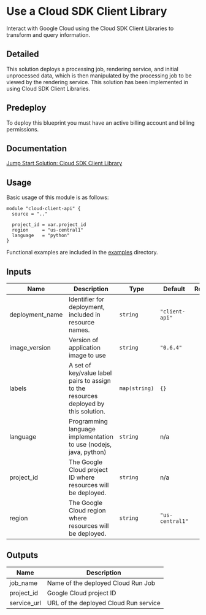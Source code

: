 # Use a Cloud SDK Client Library

Interact with Google Cloud using the Cloud SDK Client Libraries to transform and query information.

## Detailed

This solution deploys a processing job, rendering service, and initial unprocessed data, which is then manipulated by the processing job to be viewed by the rendering service. This solution has been implemented in using Cloud SDK Client Libraries.


## Predeploy

To deploy this blueprint you must have an active billing account and billing permissions.

## Documentation

[Jump Start Solution: Cloud SDK Client Library](https://cloud.google.com/architecture/application-development/cloud-client-api)

## Usage

Basic usage of this module is as follows:


```hcl
module "cloud-client-api" {
  source = ".."

  project_id = var.project_id
  region     = "us-central1"
  language   = "python"
}
```


Functional examples are included in the [examples](./examples/) directory.

<!-- x-release-please-start-version -->
<!-- BEGINNING OF PRE-COMMIT-TERRAFORM DOCS HOOK -->
## Inputs

| Name | Description | Type | Default | Required |
|------|-------------|------|---------|:--------:|
| deployment\_name | Identifier for deployment, included in resource names. | `string` | `"client-api"` | no |
| image\_version | Version of application image to use | `string` | `"0.6.4"` | no |
| labels | A set of key/value label pairs to assign to the resources deployed by this solution. | `map(string)` | `{}` | no |
| language | Programming language implementation to use (nodejs, java, python) | `string` | n/a | yes |
| project\_id | The Google Cloud project ID where resources will be deployed. | `string` | n/a | yes |
| region | The Google Cloud region where resources will be deployed. | `string` | `"us-central1"` | no |

## Outputs

| Name | Description |
|------|-------------|
| job\_name | Name of the deployed Cloud Run Job |
| project\_id | Google Cloud project ID |
| service\_url | URL of the deployed Cloud Run service |

<!-- END OF PRE-COMMIT-TERRAFORM DOCS HOOK -->
<!-- x-release-please-end -->
